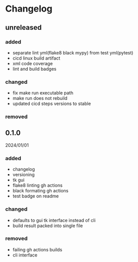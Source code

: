 # Changelog

## unreleased

### added
- separate lint yml(flake8 black mypy) from test yml(pytest)
- cicd linux build artifact
- xml code coverage
- lint and build badges

### changed
- fix make run executable path
- make run does not rebuild
- updated cicd steps versions to stable

### removed

## 0.1.0
2024/01/01

### added
- changelog
- versioning
- tk gui
- flake8 linting gh actions
- black formating gh actions
- test badge on readme

### changed
- defaults to gui tk interface instead of cli
- build result packed into single file

### removed
- failing gh actions builds
- cli interface
